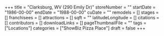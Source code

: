 +++
title = "Clarksburg, WV (290 Emily Dr)"
storeNumber = ""
startDate = "1986-00-00"
endDate = "1988-00-00"
cuDate = ""
remodels = []
stages = []
franchisees = []
attractions = []
sqft = ""
latitudeLongitude = []
citations = []
contributors = []
downloadLinks = []
pageThumbnailFile = ""
tags = ["Locations"]
categories = ["ShowBiz Pizza Place"]
draft = false
+++
